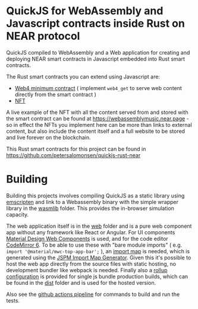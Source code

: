 QuickJS for WebAssembly and Javascript contracts inside Rust on NEAR protocol
=============================================================================

QuickJS compiled to WebAssembly and a Web application for creating and deploying NEAR smart contracts in Javascript embedded into Rust smart contracts.

The Rust smart contracts you can extend using Javascript are:

- [Web4 minimum contract]() ( implement `web4_get` to serve web content directly from the smart contract )
- [NFT](https://github.com/petersalomonsen/quickjs-rust-near/tree/master/examples/nft)

A live example of the NFT with all the content served from and stored with the smart contract can be found at https://webassemblymusic.near.page - so in effect the NFTs you implement here can be more than links to external content, but also include the content itself and a full website to be stored and live forever on the blockchain.

This Rust smart contracts for this project can be found in https://github.com/petersalomonsen/quickjs-rust-near

# Building

Building this projects involves compiling QuickJS as a static library using [emscripten](https://emscripten.org) and link to a Webassembly binary with the simple wrapper library in the [wasmlib](wasmlib) folder. This provides the in-browser simulation capacity.

The web application itself is in the [web](web) folder and is a pure web component app without any framework like React or Angular. For UI components [Material Design Web Components](https://github.com/material-components/material-web) is used, and for the code editor [CodeMirror 6](https://codemirror.net/6/). To be able to use these with "bare module imports" ( e.g. `import '@material/mwc-top-app-bar';` ), an [import map](https://github.com/WICG/import-maps) is needed, which is generated using the [JSPM Import Map Generator](https://github.com/jspm/generator). Given this it's possible to host the web app directly from the source files with static hosting, no development bundler like webpack is needed. Finally also a [rollup configuration](web/rollup.config.js) is provided for single js bundle production builds, which can be found in the [dist](dist) folder and is used for the hosted version.

Also see the [github actions pipeline](.github/workflows/main.yml) for commands to build and run the tests.
